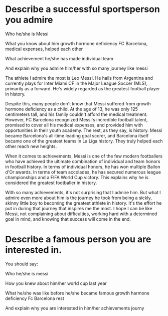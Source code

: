 # Describe a successful sportsperson you admire

Who he/she is
Messi

What you know about him
growth hormone deficiency
FC Barcelona, medical expenses, 
helped each other

What achievement he/she has made
individual
team

And explain why you admire him/her
with so many
journey
like messi

The athlete I admire the most is Leo Messi. He hails from Argentina and currently plays for Inter Miami CF in the Major League Soccer (MLS), primarily as a forward. He's widely regarded as the greatest football player in history.

Despite this, many people don't know that Messi suffered from growth hormone deficiency as a child. At the age of 13, he was only 125 centimeters tall, and his family couldn't afford the medical treatment. However, FC Barcelona recognized Messi's incredible football talent, promised to cover all his medical expenses, and provided him with opportunities in their youth academy. The rest, as they say, is history. Messi became Barcelona's all-time leading goal scorer, and Barcelona itself became one of the greatest teams in La Liga history. They truly helped each other reach new heights.

When it comes to achievements, Messi is one of the few modern footballers who have achieved the ultimate combination of individual and team honors in football history. In terms of individual honors, he has won multiple Ballon d'Or awards. In terms of team accolades, he has secured numerous league championships and a FIFA World Cup victory. This explains why he is considered the greatest footballer in history.

With so many achievements, it's not surprising that I admire him. But what I admire even more about him is the journey he took from being a sickly, skinny little boy to becoming the greatest athlete in history. It's the effort he put in during that journey that inspires me the most. I hope I can be like Messi, not complaining about difficulties, working hard with a determined goal in mind, and knowing that success will come in the end.


# Describe a famous person you are interested in.
You should say:

Who he/she is
messi

How you knew about him/her
world cup last year

What he/she was like before he/she became famous
growth harmone deficiency
Fc Barcelona
rest

And explain why you are interested in him/her
achievements
journy
